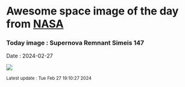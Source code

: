 
# Awesome space image of the day from [NASA](https://api.nasa.gov/)

### Today image : Supernova Remnant Simeis 147
Date : 2024-02-27

![](https://apod.nasa.gov/apod/image/2402/Simeis147_Vetter_960.jpg)

<small>Latest update : Tue Feb 27 19:10:27 2024</small>
        